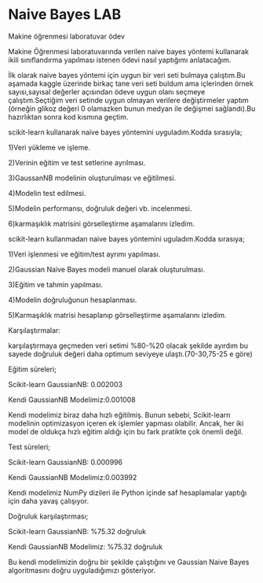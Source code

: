 # Naive Bayes LAB
 Makine öğrenmesi laboratuvar ödev 
 
Makine Öğrenmesi laboratuvarında verilen naive bayes yöntemi kullanarak ikili sınıflandırma yapılması istenen ödevi nasıl yaptığımı anlatacağım.

İlk olarak naive bayes yöntemi için uygun bir veri seti bulmaya çalıştım.Bu aşamada kaggle üzerinde birkaç tane veri seti buldum ama içlerinden örnek sayısı,sayısal değerler açısından ödeve uygun olanı seçmeye çalıştım.Seçtiğim veri setinde uygun olmayan verilere değiştirmeler yaptım (örneğin glikoz değeri 0 olamazken bunun medyan ile değişmei sağlandı).Bu hazırlıktan sonra kod kısmına geçtim.

scikit-learn kullanarak naive bayes yöntemini uyguladım.Kodda sırasıyla;

1)Veri yükleme ve işleme.

2)Verinin eğitim ve test setlerine ayrılması.

3)GaussanNB modelinin oluşturulması ve eğitilmesi.

4)Modelin test edilmesi.

5)Modelin performansı, doğruluk değeri vb. incelenmesi.

6)karmaşıklık matrisini görselleştirme aşamalarını izledim.

scikit-learn kullanmadan naive bayes yöntemini uguladım.Kodda sırasıya;

1)Veri işlenmesi ve eğitim/test ayrımı yapılması.

2)Gaussian Naive Bayes modeli manuel olarak oluşturulması.

3)Eğitim ve tahmin yapılması.

4)Modelin doğruluğunun hesaplanması.

5)Karmaşıklık matrisi hesaplanıp görselleştirme aşamalarını izledim.


Karşılaştırmalar:

karşılaştırmaya geçmeden veri setimi %80-%20 olacak şekilde ayırdım bu sayede doğruluk değeri daha optimum seviyeye ulaştı.(70-30,75-25 e göre)

Eğitim süreleri;

Scikit-learn GaussianNB: 0.002003

Kendi GaussianNB Modelimiz:0.001008

Kendi modelimiz biraz daha hızlı eğitilmiş. Bunun sebebi, Scikit-learn modelinin optimizasyon içeren ek işlemler yapması olabilir. Ancak, her iki model de oldukça hızlı eğitim aldığı için bu fark pratikte çok önemli değil.

Test süreleri;

Scikit-learn GaussianNB: 0.000996

Kendi GaussianNB Modelimiz:0.003992

Kendi modelimiz  NumPy dizileri ile Python içinde saf hesaplamalar yaptığı için daha yavaş çalışıyor.

Doğruluk karşılaştırması;

Scikit-learn GaussianNB: %75.32 doğruluk

Kendi GaussianNB Modelimiz: %75.32  doğruluk

Bu kendi modelimizin doğru bir şekilde çalıştığını ve Gaussian Naive Bayes algoritmasını doğru uyguladığımızı gösteriyor.
